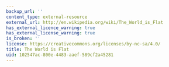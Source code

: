 ```yaml
---
backup_url: ''
content_type: external-resource
external_url: http://en.wikipedia.org/wiki/The_World_is_Flat
has_external_licence_warning: true
has_external_license_warning: true
is_broken: ''
license: https://creativecommons.org/licenses/by-nc-sa/4.0/
title: The World is Flat
uid: 102547ac-800e-4483-aaef-589cf2a45281
---
```

